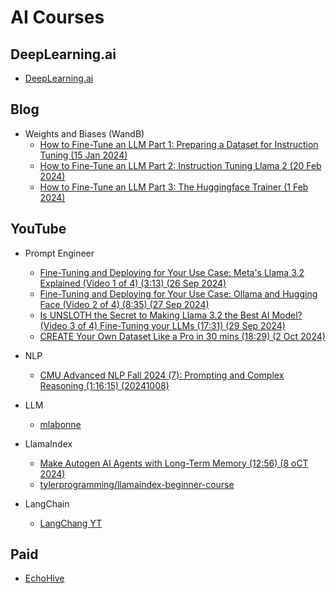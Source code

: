 # AI Courses

## DeepLearning.ai

* [DeepLearning.ai](https://www.deeplearning.ai/)

## Blog

* Weights and Biases (WandB)
  * [How to Fine-Tune an LLM Part 1: Preparing a Dataset for Instruction Tuning (15 Jan 2024)](https://wandb.ai/capecape/alpaca_ft/reports/How-to-Fine-Tune-an-LLM-Part-1-Preparing-a-Dataset-for-Instruction-Tuning--Vmlldzo1NTcxNzE2)
  * [How to Fine-Tune an LLM Part 2: Instruction Tuning Llama 2 (20 Feb 2024)](https://wandb.ai/capecape/alpaca_ft/reports/How-to-Fine-Tune-an-LLM-Part-2-Instruction-Tuning-Llama-2--Vmlldzo1NjY0MjE1)
  * [How to Fine-Tune an LLM Part 3: The Huggingface Trainer (1 Feb 2024)](https://wandb.ai/capecape/alpaca_ft/reports/How-to-Fine-tune-an-LLM-Part-3-The-HuggingFace-Trainer--Vmlldzo1OTEyNjMy)

## YouTube

* Prompt Engineer
  * [Fine-Tuning and Deploying for Your Use Case: Meta's Llama 3.2 Explained (Video 1 of 4) (3:13) (26 Sep 2024)](https://www.youtube.com/watch?v=RAubwMSPRTo)
  * [Fine-Tuning and Deploying for Your Use Case: Ollama and Hugging Face (Video 2 of 4) (8:35) (27 Sep 2024)](https://www.youtube.com/watch?v=wco_8l_zh7s)
  * [Is UNSLOTH the Secret to Making Llama 3.2 the Best AI Model? (Video 3 of 4) Fine-Tuning your LLMs (17:31) (29 Sep 2024)](https://www.youtube.com/watch?v=VePkG2EQKIM)
  * [CREATE Your Own Dataset Like a Pro in 30 mins (18:29) (2 Oct 2024)](https://www.youtube.com/watch?v=MQis5kQ99mw&t=22s)

* NLP
  * [CMU Advanced NLP Fall 2024 (7): Prompting and Complex Reasoning (1:16:15) (20241008)](https://www.youtube.com/@neubig)

* LLM
  * [mlabonne](https://github.com/mlabonne/llm-course)

* LlamaIndex
  * [Make Autogen AI Agents with Long-Term Memory (12:56) (8 oCT 2024)](https://www.youtube.com/watch?v=s4-N-gefMA8)
  * [tylerprogramming/llamaindex-beginner-course](https://github.com/tylerprogramming/llamaindex-beginner-course)

* LangChain
  * [LangChang YT](https://www.youtube.com/@LangChain)

## Paid

* [EchoHive](https://www.youtube.com/watch?v=w7_28FOK0Vw)